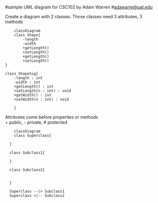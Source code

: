 #sample UML diagram for CSC102 by Adam Warren 
#adawarre@uat.edu

Create a diagram with 2 classes. Those classes need 3 attributes, 3 methods

```mermaid
    classDiagram
    class Shape{
        -length
        -width
        +getLength()
        +setLength()
        +getLength()
        +setLength()
}

class ShapeSig{
    -length : int 
    -width : int 
    +getLength() : int
    +setLength(n : int) : void 
    +getWidth() : int 
    +setWidth(n : int) : void
    
    }
```
Attributes come before properties or methods<br>
\+ public, \- private, \# protected<br>
```mermaid
    classDiagram
    class Superclass{
    
  }

  class Subclass1{

  }
    
  class Subclass2{

 
  }

  Superclass --|> Subclass1
  Superclass <|-- Subclass2
```